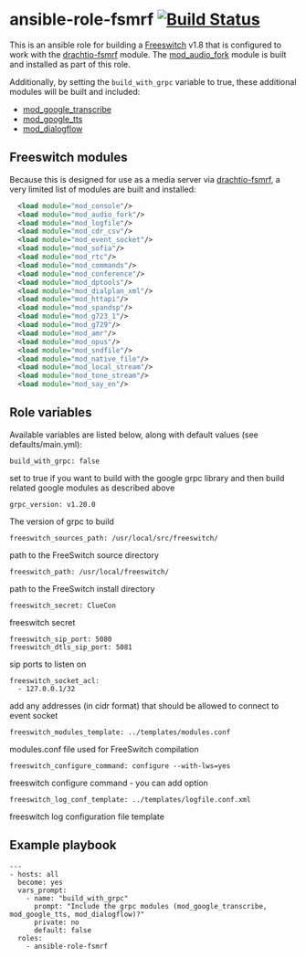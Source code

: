 # ansible-role-fsmrf [![Build Status](https://secure.travis-ci.org/davehorton/ansible-role-fsmrf.png)](http://travis-ci.org/davehorton/ansible-role-fsmrf)

This is an ansible role for building a [Freeswitch](https://freeswitch.org/) v1.8 that is configured to work with the [drachtio-fsmrf](https://github.com/davehorton/drachtio-fsmrf) module.  The [mod_audio_fork](https://github.com/davehorton/drachtio-freeswitch-modules/blob/master/modules/mod_audio_fork/README.md) module is built and installed as part of this role.

Additionally, by setting the `build_with_grpc` variable to true, these additional modules will be built and included:
- [mod_google_transcribe](https://github.com/davehorton/drachtio-freeswitch-modules/tree/master/modules/mod_google_transcribe)
- [mod_google_tts](https://github.com/davehorton/drachtio-freeswitch-modules/tree/master/modules/mod_google_tts)
- [mod_dialogflow](https://github.com/davehorton/drachtio-freeswitch-modules/tree/master/modules/mod_dialogflow)

## Freeswitch modules
Because this is designed for use as a media server via [drachtio-fsmrf](https://github.com/davehorton/drachtio-fsmrf), a very limited list of modules are built and installed:
```xml
  <load module="mod_console"/>
  <load module="mod_audio_fork"/>
  <load module="mod_logfile"/>
  <load module="mod_cdr_csv"/>
  <load module="mod_event_socket"/>
  <load module="mod_sofia"/>
  <load module="mod_rtc"/>
  <load module="mod_commands"/>
  <load module="mod_conference"/>
  <load module="mod_dptools"/>
  <load module="mod_dialplan_xml"/>
  <load module="mod_httapi"/>
  <load module="mod_spandsp"/>
  <load module="mod_g723_1"/>
  <load module="mod_g729"/>
  <load module="mod_amr"/>
  <load module="mod_opus"/>
  <load module="mod_sndfile"/>
  <load module="mod_native_file"/>
  <load module="mod_local_stream"/>
  <load module="mod_tone_stream"/>
  <load module="mod_say_en"/>
```

## Role variables

Available variables are listed below, along with default values (see defaults/main.yml):

```
build_with_grpc: false
```
set to true if you want to build with the google grpc library and then build related google modules as described above

```
grpc_version: v1.20.0
```
The version of grpc to build

```
freeswitch_sources_path: /usr/local/src/freeswitch/
```
path to the FreeSwitch source directory

```
freeswitch_path: /usr/local/freeswitch/
```
path to the FreeSwitch install directory

```
freeswitch_secret: ClueCon 
```
freeswitch secret

```
freeswitch_sip_port: 5080
freeswitch_dtls_sip_port: 5081
```
sip ports to listen on

```
freeswitch_socket_acl:
  - 127.0.0.1/32
```
add any addresses (in cidr format) that should be allowed to connect to event socket

```
freeswitch_modules_template: ../templates/modules.conf 
```
modules.conf file used for FreeSwitch compilation

```
freeswitch_configure_command: configure --with-lws=yes
```
freeswitch configure command - you can add option

```
freeswitch_log_conf_template: ../templates/logfile.conf.xml

```
freeswitch log configuration file template

## Example playbook
```
---
- hosts: all
  become: yes
  vars_prompt:
    - name: "build_with_grpc"
      prompt: "Include the grpc modules (mod_google_transcribe, mod_google_tts, mod_dialogflow)?"
      private: no
      default: false
  roles:
    - ansible-role-fsmrf
```
